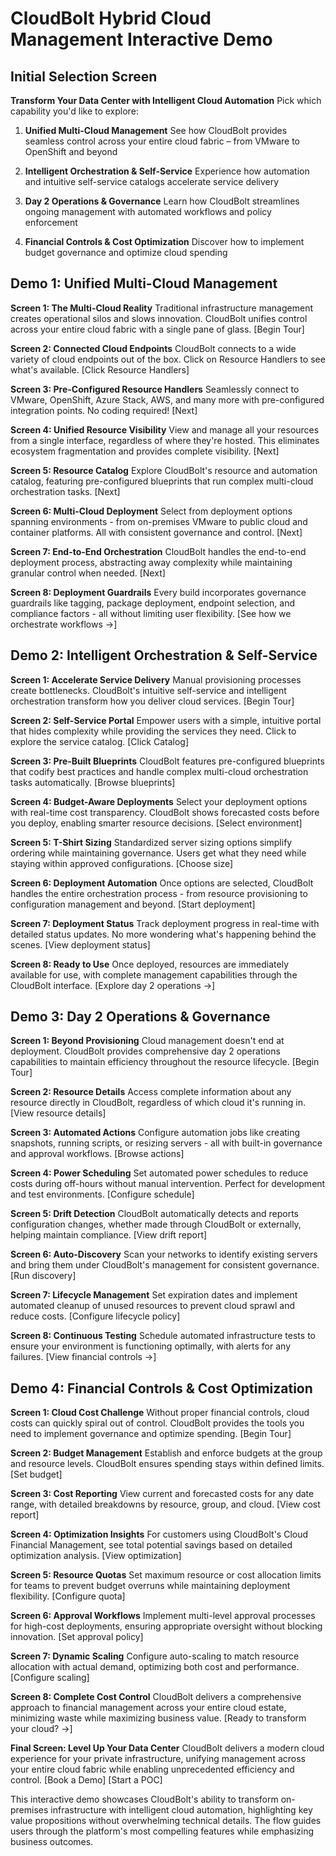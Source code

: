 # CloudBolt Hybrid Cloud Management Interactive Demo

## Initial Selection Screen

**Transform Your Data Center with Intelligent Cloud Automation** Pick which capability you'd like to explore:

1. **Unified Multi-Cloud Management** See how CloudBolt provides seamless control across your entire cloud fabric – from VMware to OpenShift and beyond
    
2. **Intelligent Orchestration & Self-Service** Experience how automation and intuitive self-service catalogs accelerate service delivery
    
3. **Day 2 Operations & Governance** Learn how CloudBolt streamlines ongoing management with automated workflows and policy enforcement
    
4. **Financial Controls & Cost Optimization** Discover how to implement budget governance and optimize cloud spending
    

## Demo 1: Unified Multi-Cloud Management

**Screen 1: The Multi-Cloud Reality** Traditional infrastructure management creates operational silos and slows innovation. CloudBolt unifies control across your entire cloud fabric with a single pane of glass. [Begin Tour]

**Screen 2: Connected Cloud Endpoints** CloudBolt connects to a wide variety of cloud endpoints out of the box. Click on Resource Handlers to see what's available. [Click Resource Handlers]

**Screen 3: Pre-Configured Resource Handlers** Seamlessly connect to VMware, OpenShift, Azure Stack, AWS, and many more with pre-configured integration points. No coding required! [Next]

**Screen 4: Unified Resource Visibility** View and manage all your resources from a single interface, regardless of where they're hosted. This eliminates ecosystem fragmentation and provides complete visibility. [Next]

**Screen 5: Resource Catalog** Explore CloudBolt's resource and automation catalog, featuring pre-configured blueprints that run complex multi-cloud orchestration tasks. [Next]

**Screen 6: Multi-Cloud Deployment** Select from deployment options spanning environments - from on-premises VMware to public cloud and container platforms. All with consistent governance and control. [Next]

**Screen 7: End-to-End Orchestration** CloudBolt handles the end-to-end deployment process, abstracting away complexity while maintaining granular control when needed. [Next]

**Screen 8: Deployment Guardrails** Every build incorporates governance guardrails like tagging, package deployment, endpoint selection, and compliance factors - all without limiting user flexibility. [See how we orchestrate workflows →]

## Demo 2: Intelligent Orchestration & Self-Service

**Screen 1: Accelerate Service Delivery** Manual provisioning processes create bottlenecks. CloudBolt's intuitive self-service and intelligent orchestration transform how you deliver cloud services. [Begin Tour]

**Screen 2: Self-Service Portal** Empower users with a simple, intuitive portal that hides complexity while providing the services they need. Click to explore the service catalog. [Click Catalog]

**Screen 3: Pre-Built Blueprints** CloudBolt features pre-configured blueprints that codify best practices and handle complex multi-cloud orchestration tasks automatically. [Browse blueprints]

**Screen 4: Budget-Aware Deployments** Select your deployment options with real-time cost transparency. CloudBolt shows forecasted costs before you deploy, enabling smarter resource decisions. [Select environment]

**Screen 5: T-Shirt Sizing** Standardized server sizing options simplify ordering while maintaining governance. Users get what they need while staying within approved configurations. [Choose size]

**Screen 6: Deployment Automation** Once options are selected, CloudBolt handles the entire orchestration process - from resource provisioning to configuration management and beyond. [Start deployment]

**Screen 7: Deployment Status** Track deployment progress in real-time with detailed status updates. No more wondering what's happening behind the scenes. [View deployment status]

**Screen 8: Ready to Use** Once deployed, resources are immediately available for use, with complete management capabilities through the CloudBolt interface. [Explore day 2 operations →]

## Demo 3: Day 2 Operations & Governance

**Screen 1: Beyond Provisioning** Cloud management doesn't end at deployment. CloudBolt provides comprehensive day 2 operations capabilities to maintain efficiency throughout the resource lifecycle. [Begin Tour]

**Screen 2: Resource Details** Access complete information about any resource directly in CloudBolt, regardless of which cloud it's running in. [View resource details]

**Screen 3: Automated Actions** Configure automation jobs like creating snapshots, running scripts, or resizing servers - all with built-in governance and approval workflows. [Browse actions]

**Screen 4: Power Scheduling** Set automated power schedules to reduce costs during off-hours without manual intervention. Perfect for development and test environments. [Configure schedule]

**Screen 5: Drift Detection** CloudBolt automatically detects and reports configuration changes, whether made through CloudBolt or externally, helping maintain compliance. [View drift report]

**Screen 6: Auto-Discovery** Scan your networks to identify existing servers and bring them under CloudBolt's management for consistent governance. [Run discovery]

**Screen 7: Lifecycle Management** Set expiration dates and implement automated cleanup of unused resources to prevent cloud sprawl and reduce costs. [Configure lifecycle policy]

**Screen 8: Continuous Testing** Schedule automated infrastructure tests to ensure your environment is functioning optimally, with alerts for any failures. [View financial controls →]

## Demo 4: Financial Controls & Cost Optimization

**Screen 1: Cloud Cost Challenge** Without proper financial controls, cloud costs can quickly spiral out of control. CloudBolt provides the tools you need to implement governance and optimize spending. [Begin Tour]

**Screen 2: Budget Management** Establish and enforce budgets at the group and resource levels. CloudBolt ensures spending stays within defined limits. [Set budget]

**Screen 3: Cost Reporting** View current and forecasted costs for any date range, with detailed breakdowns by resource, group, and cloud. [View cost report]

**Screen 4: Optimization Insights** For customers using CloudBolt's Cloud Financial Management, see total potential savings based on detailed optimization analysis. [View optimization]

**Screen 5: Resource Quotas** Set maximum resource or cost allocation limits for teams to prevent budget overruns while maintaining deployment flexibility. [Configure quota]

**Screen 6: Approval Workflows** Implement multi-level approval processes for high-cost deployments, ensuring appropriate oversight without blocking innovation. [Set approval policy]

**Screen 7: Dynamic Scaling** Configure auto-scaling to match resource allocation with actual demand, optimizing both cost and performance. [Configure scaling]

**Screen 8: Complete Cost Control** CloudBolt delivers a comprehensive approach to financial management across your entire cloud estate, minimizing waste while maximizing business value. [Ready to transform your cloud? →]

**Final Screen: Level Up Your Data Center** CloudBolt delivers a modern cloud experience for your private infrastructure, unifying management across your entire cloud fabric while enabling unprecedented efficiency and control. [Book a Demo] [Start a POC]

This interactive demo showcases CloudBolt's ability to transform on-premises infrastructure with intelligent cloud automation, highlighting key value propositions without overwhelming technical details. The flow guides users through the platform's most compelling features while emphasizing business outcomes.